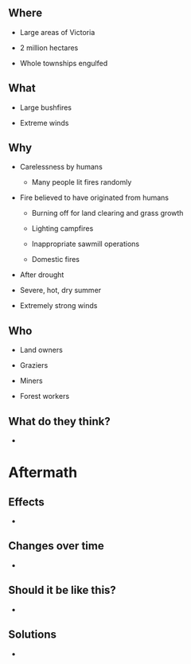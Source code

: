 
Where
-----

- Large areas of Victoria

- 2 million hectares

- Whole townships engulfed

What
----

- Large bushfires

- Extreme winds

Why
---

- Carelessness by humans

    - Many people lit fires randomly

- Fire believed to have originated from humans

    - Burning off for land clearing and grass growth
    
    - Lighting campfires
    
    - Inappropriate sawmill operations
   
    - Domestic fires

- After drought

- Severe, hot, dry summer

- Extremely strong winds

Who
---

- Land owners

- Graziers

- Miners

- Forest workers

What do they think?
-------------------

-

Aftermath
=========

Effects
-------

-

Changes over time
-----------------

-

Should it be like this?
-----------------------

-

Solutions
---------

-

